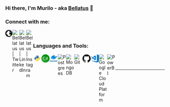 ### Hi there, I'm Murilo - aka [Bellatus][website] 👋

### Connect with me:

[<img align="left" alt="Bellatus | github.io" width="22px" src="https://raw.githubusercontent.com/iconic/open-iconic/master/svg/globe.svg" />][website]
[<img align="left" alt="Bellatus | Twitter" width="22px" src="https://cdn.jsdelivr.net/npm/simple-icons@v3/icons/twitter.svg" />][twitter]
[<img align="left" alt="Bellatus | LinkedIn" width="22px" src="https://cdn.jsdelivr.net/npm/simple-icons@v3/icons/linkedin.svg" />][linkedin]
[<img align="left" alt="Bellatus | Instagram" width="22px" src="https://cdn.jsdelivr.net/npm/simple-icons@v3/icons/instagram.svg" />][instagram]

<br />

### Languages and Tools:

<img align="left" alt="Python" width="26px" src="https://raw.githubusercontent.com/github/explore/80688e429a7d4ef2fca1e82350fe8e3517d3494d/topics/python/python.png" />
<img align="left" alt="C#" width="26px" src="https://raw.githubusercontent.com/github/explore/80688e429a7d4ef2fca1e82350fe8e3517d3494d/topics/csharp/csharp.png" />
<img align="left" alt="Docker" width="26px" src="https://raw.githubusercontent.com/github/explore/80688e429a7d4ef2fca1e82350fe8e3517d3494d/topics/docker/docker.png" />
<img align="left" alt="Postgrees" width="26px" src="https://img.icons8.com/color/48/000000/postgreesql.png" />
<img align="left" alt="MongoDB" width="26px" src="https://img.icons8.com/color/48/000000/mongodb.png" />
<img align="left" alt="Git" width="26px" src="https://img.icons8.com/color/48/000000/git.png" />
<img align="left" alt="GitHub" width="26px" src="https://raw.githubusercontent.com/github/explore/78df643247d429f6cc873026c0622819ad797942/topics/github/github.png" />
<img align="left" alt="Visual Studio Code" width="26px" src="https://raw.githubusercontent.com/github/explore/80688e429a7d4ef2fca1e82350fe8e3517d3494d/topics/visual-studio-code/visual-studio-code.png" />
<img align="left" alt="Google Cloud Platform" width="26px" src="https://img.icons8.com/color/48/000000/google-cloud-platform.png" />
<img align="left" alt="PowerBI" width="26px" src="https://img.icons8.com/color/48/000000/power-bi.png"/>

<br />
<br />

---

[website]: https://murilobellatini.github.io/
[twitter]: https://twitter.com/beliu89
[instagram]: https://www.instagram.com/bellarus89/
[linkedin]: https://www.linkedin.com/in/murilo-bellatini/
